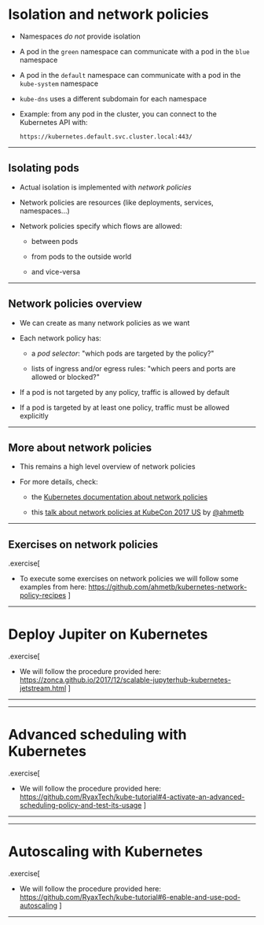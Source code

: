 # Isolation and network policies

- Namespaces *do not* provide isolation

- A pod in the `green` namespace can communicate with a pod in the `blue` namespace

- A pod in the `default` namespace can communicate with a pod in the `kube-system` namespace

- `kube-dns` uses a different subdomain for each namespace

- Example: from any pod in the cluster, you can connect to the Kubernetes API with:

  `https://kubernetes.default.svc.cluster.local:443/`

---

## Isolating pods

- Actual isolation is implemented with *network policies*

- Network policies are resources (like deployments, services, namespaces...)

- Network policies specify which flows are allowed:

  - between pods

  - from pods to the outside world

  - and vice-versa

---

## Network policies overview

- We can create as many network policies as we want

- Each network policy has:

  - a *pod selector*: "which pods are targeted by the policy?"

  - lists of ingress and/or egress rules: "which peers and ports are allowed or blocked?"

- If a pod is not targeted by any policy, traffic is allowed by default

- If a pod is targeted by at least one policy, traffic must be allowed explicitly

---

## More about network policies

- This remains a high level overview of network policies

- For more details, check:

  - the [Kubernetes documentation about network policies](https://kubernetes.io/docs/concepts/services-networking/network-policies/)

  - this [talk about network policies at KubeCon 2017 US](https://www.youtube.com/watch?v=3gGpMmYeEO8) by [@ahmetb](https://twitter.com/ahmetb)

---

## Exercises on network policies

.exercise[
- To execute some exercises on network policies we will follow some examples from here: 
  https://github.com/ahmetb/kubernetes-network-policy-recipes
]
---

# Deploy Jupiter on Kubernetes

.exercise[
- We will follow the procedure provided here: 
  https://zonca.github.io/2017/12/scalable-jupyterhub-kubernetes-jetstream.html
]

---
--- 

# Advanced scheduling with Kubernetes

.exercise[
- We will follow the procedure provided here: 
   https://github.com/RyaxTech/kube-tutorial#4-activate-an-advanced-scheduling-policy-and-test-its-usage
]
---
---
# Autoscaling with Kubernetes

.exercise[
- We will follow the procedure provided here: 
  https://github.com/RyaxTech/kube-tutorial#6-enable-and-use-pod-autoscaling
]
---



